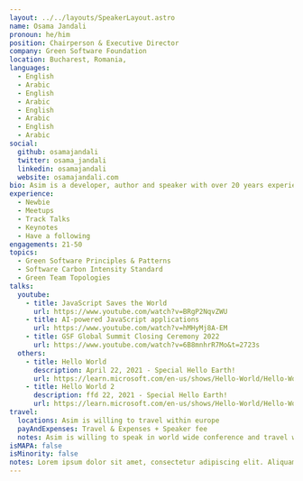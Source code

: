 ```yaml
---
layout: ../../layouts/SpeakerLayout.astro
name: Osama Jandali
pronoun: he/him
position: Chairperson & Executive Director
company: Green Software Foundation
location: Bucharest, Romania,
languages:
  - English
  - Arabic
  - English
  - Arabic
  - English
  - Arabic
  - English
  - Arabic
social:
  github: osamajandali
  twitter: osama_jandali
  linkedin: osamajandali
  website: osamajandali.com
bio: Asim is a developer, author and speaker with over 20 years experience working for organisations such as the European Space Agency, Google and now Microsoft, where he is the Green Cloud Advocacy Lead. He's also the Executive Director and Chairperson of the Green Software Foundation, a global industry consortium with a mission to create a trusted ecosystem of people, standards, tooling and best practices for building green software.
experience:
  - Newbie
  - Meetups
  - Track Talks
  - Keynotes
  - Have a following
engagements: 21-50
topics:
  - Green Software Principles & Patterns
  - Software Carbon Intensity Standard
  - Green Team Topologies
talks:
  youtube:
    - title: JavaScript Saves the World
      url: https://www.youtube.com/watch?v=BRgP2NqvZWU
    - title: AI-powered JavaScript applications
      url: https://www.youtube.com/watch?v=hMHyMj8A-EM
    - title: GSF Global Summit Closing Ceremony 2022
      url: https://www.youtube.com/watch?v=6B8mnhrR7Mo&t=2723s
  others:
    - title: Hello World
      description: April 22, 2021 - Special Hello Earth!
      url: https://learn.microsoft.com/en-us/shows/Hello-World/Hello-World-April-22-2021-Special-Hello-Earth
    - title: Hello World 2
      description: ffd 22, 2021 - Special Hello Earth!
      url: https://learn.microsoft.com/en-us/shows/Hello-World/Hello-World-April-22-2021-Special-Hello-Earth
travel:
  locations: Asim is willing to travel within europe
  payAndExpenses: Travel & Expenses + Speaker fee
  notes: Asim is willing to speak in world wide conference and travel withing europe only.
isMAPA: false
isMinority: false
notes: Lorem ipsum dolor sit amet, consectetur adipiscing elit. Aliquam viverra ac massa vel bibendum. Fusce vel lectus lectus. In ut quam in sem dictum venenatis. In dignissim enim quis faucibus dapibus. Nam at tellus hendrerit, interdum felis eu, dapibus risus. Class aptent taciti sociosqu ad litora torquent per conubia nostra, per inceptos himenaeos. Maecenas eleifend lacus a lectus ultrices condimentum. Sed non fringilla risus. Donec porta vestibulum efficitur. Integer leo dui, molestie vel rutrum quis, imperdiet in nulla.
---
```

